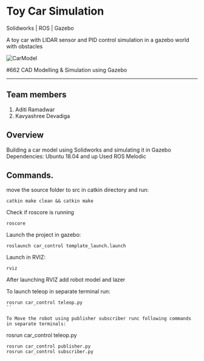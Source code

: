# Toy Car Simulation

Solidworks | ROS  |  Gazebo

A toy car with LIDAR sensor and PID control simulation in a gazebo world with obstacles

![CarModel](https://user-images.githubusercontent.com/13993518/137058137-7dd3fa47-3071-41f4-9bde-4177766a7db1.png)


#662 CAD Modelling & Simulation using Gazebo 

---
## Team members
1) Aditi Ramadwar
2) Kavyashree Devadiga



## Overview
Building a car model using Solidworks and simulating it in Gazebo
Dependencies: Ubuntu 18.04 and up
Used ROS Melodic



## Commands.

move the source folder to src in catkin directory and run: 
```
catkin make clean && catkin make
```
Check if roscore is running
```
roscore
```

Launch the project in gazebo:
```
roslaunch car_control template_launch.launch
```


Launch in RVIZ:
```
rviz
```
After launching RVIZ add robot model and lazer

To launch teleop in separate terminal run:
```
rosrun car_control teleop.py
``

To Move the robot using publisher subscriber runc following commands in separate terminals:
```
rosrun car_control teleop.py
```
rosrun car_control publisher.py
rosrun car_control subscriber.py
```
